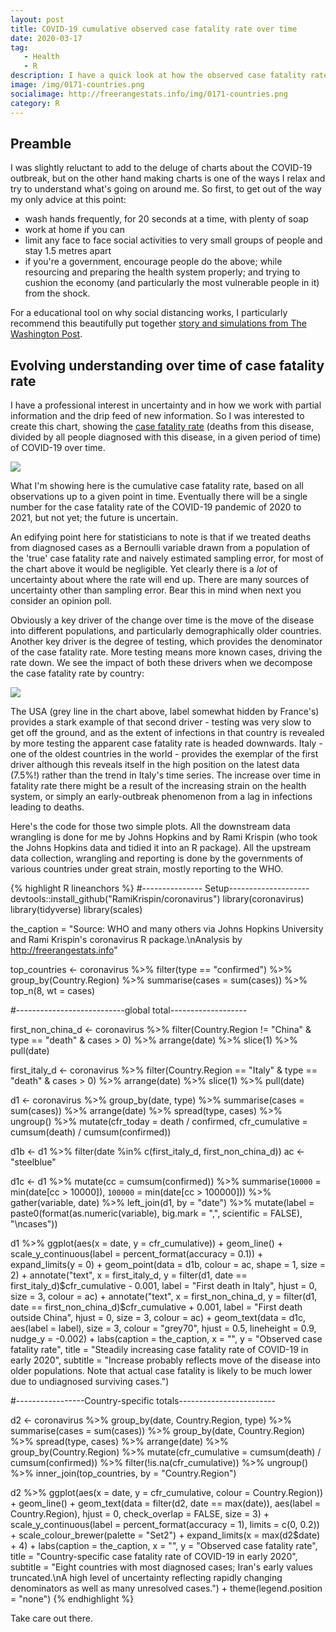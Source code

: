 ```yaml
---
layout: post
title: COVID-19 cumulative observed case fatality rate over time
date: 2020-03-17
tag: 
   - Health
   - R
description: I have a quick look at how the observed case fatality rate of COVID-19 has evolved over time so far.
image: /img/0171-countries.png
socialimage: http://freerangestats.info/img/0171-countries.png
category: R
---
```


## Preamble

I was slightly reluctant to add to the deluge of charts about the COVID-19 outbreak, but on the other hand making charts is one of the ways I relax and try to understand what's going on around me. So first, to get out of the way my only advice at this point:

- wash hands frequently, for 20 seconds at a time, with plenty of soap
- work at home if you can
- limit any face to face social activities to very small groups of people and stay 1.5 metres apart
- if you're a government, encourage people do the above; while resourcing and preparing the health system properly; and trying to cushion the economy (and particularly the most vulnerable people in it) from the shock.

For a educational tool on why social distancing works, I particularly recommend this beautifully put together [story and simulations from The Washington Post](https://www.washingtonpost.com/graphics/2020/world/corona-simulator/).

## Evolving understanding over time of case fatality rate

I have a professional interest in uncertainty and in how we work with partial information and the drip feed of new information. So I was interested to create this chart, showing the [case fatality rate](https://en.wikipedia.org/wiki/Case_fatality_rate) (deaths from this disease, divided by all people diagnosed with this disease, in a given period of time) of COVID-19 over time.

<object type="image/svg+xml" data='/img/0171-global.svg' width='100%'><img src='/img/0171-global.png'></object>

What I'm showing here is the cumulative case fatality rate, based on all observations up to a given point in time. Eventually there will be a single number for the case fatality rate of the COVID-19 pandemic of 2020 to 2021, but not yet; the future is uncertain.

An edifying point here for statisticians to note is that if we treated deaths from diagnosed cases as a Bernoulli variable drawn from a population of the 'true' case fatality rate and naively estimated sampling error, for most of the chart above it would be negligible. Yet clearly there is a *lot* of uncertainty about where the rate will end up. There are many sources of uncertainty other than sampling error. Bear this in mind when next you consider an opinion poll.

Obviously a key driver of the change over time is the move of the disease into different populations, and particularly demographically older countries. Another key driver is the degree of testing, which provides the denominator of the case fatality rate. More testing means more known cases, driving the rate down. We see the impact of both these drivers when we decompose the case fatality rate by country:

<object type="image/svg+xml" data='/img/0171-countries.svg' width='100%'><img src='/img/0171-countries.png'></object>

The USA (grey line in the chart above, label somewhat hidden by France's) provides a stark example of that second driver - testing was very slow to get off the ground, and as the extent of infections in that country is revealed by more testing the apparent case fatality rate is headed downwards. Italy - one of the oldest countries in the world - provides the exemplar of the first driver although this reveals itself in the high position on the latest data (7.5%!) rather than the trend in Italy's time series. The increase over time in fatality rate there might be a result of the increasing strain on the health system, or simply an early-outbreak phenomenon from a lag in infections leading to deaths.

Here's the code for those two simple plots. All the downstream data wrangling is done for me by Johns Hopkins and by Rami Krispin (who took the Johns Hopkins data and tidied it into an R package). All the upstream data collection, wrangling and reporting is done by the governments of various countries under great strain, mostly reporting to the WHO.

{% highlight R lineanchors %}
#--------------- Setup--------------------
devtools::install_github("RamiKrispin/coronavirus")
library(coronavirus)
library(tidyverse)
library(scales)

the_caption = "Source: WHO and many others via Johns Hopkins University and Rami Krispin's coronavirus R package.\nAnalysis by http://freerangestats.info"

top_countries <- coronavirus %>%
  filter(type == "confirmed") %>%
  group_by(Country.Region) %>%
  summarise(cases = sum(cases)) %>%
  top_n(8, wt = cases)

#---------------------------global total-------------------

first_non_china_d <- coronavirus %>%
  filter(Country.Region != "China" & type == "death" & cases > 0) %>%
  arrange(date) %>%
  slice(1) %>%
  pull(date)

first_italy_d <- coronavirus %>%
  filter(Country.Region == "Italy" & type == "death" & cases > 0) %>%
  arrange(date) %>%
  slice(1) %>%
  pull(date)


d1 <- coronavirus %>%
  group_by(date, type) %>%
  summarise(cases = sum(cases)) %>%
  arrange(date) %>%
  spread(type, cases) %>%
  ungroup() %>%
  mutate(cfr_today = death / confirmed,
         cfr_cumulative = cumsum(death) / cumsum(confirmed))

d1b <- d1 %>%
  filter(date %in% c(first_italy_d, first_non_china_d))
ac <- "steelblue"

d1c <- d1 %>%
  mutate(cc = cumsum(confirmed)) %>% 
  summarise(`10000` = min(date[cc > 10000]),
         `100000` = min(date[cc > 100000])) %>%
  gather(variable, date) %>%
  left_join(d1, by = "date") %>%
  mutate(label = paste0(format(as.numeric(variable), big.mark = ",", scientific = FALSE), "\ncases"))

d1 %>%
  ggplot(aes(x = date, y = cfr_cumulative)) +
  geom_line() +
  scale_y_continuous(label = percent_format(accuracy = 0.1)) +
  expand_limits(y = 0) +
  geom_point(data = d1b, colour = ac, shape = 1, size = 2) +
  annotate("text", x = first_italy_d, 
           y = filter(d1, date == first_italy_d)$cfr_cumulative - 0.001, 
           label = "First death in Italy",
           hjust = 0, size = 3, colour = ac) +
  annotate("text", x = first_non_china_d, 
           y = filter(d1, date == first_non_china_d)$cfr_cumulative + 0.001, 
           label = "First death outside China",
           hjust = 0, size = 3, colour = ac) +
  geom_text(data = d1c, aes(label = label), 
            size = 3, colour = "grey70", 
            hjust = 0.5, lineheight = 0.9, nudge_y = -0.002) +
  labs(caption = the_caption,
       x = "",
       y = "Observed case fatality rate",
       title = "Steadily increasing case fatality rate of COVID-19 in early 2020",
       subtitle = "Increase probably reflects move of the disease into older populations.
Note that actual case fatality is likely to be much lower due to undiagnosed surviving cases.")

#-----------------Country-specific totals------------------------

d2 <- coronavirus %>%
  group_by(date, Country.Region, type) %>%
  summarise(cases = sum(cases)) %>%
  group_by(date, Country.Region) %>%
  spread(type, cases) %>%
  arrange(date) %>%
  group_by(Country.Region) %>%
  mutate(cfr_cumulative = cumsum(death) / cumsum(confirmed)) %>%
  filter(!is.na(cfr_cumulative)) %>%
  ungroup() %>%
  inner_join(top_countries, by = "Country.Region") 


d2 %>%
  ggplot(aes(x = date, y = cfr_cumulative, colour = Country.Region)) +
  geom_line() +
  geom_text(data = filter(d2, date == max(date)), aes(label = Country.Region), 
            hjust = 0, check_overlap = FALSE, size = 3) +
  scale_y_continuous(label = percent_format(accuracy = 1), limits = c(0, 0.2)) +
  scale_colour_brewer(palette = "Set2") +
  expand_limits(x = max(d2$date) + 4) +
  labs(caption = the_caption,
       x = "",
       y = "Observed case fatality rate",
       title = "Country-specific case fatality rate of COVID-19 in early 2020",
       subtitle = "Eight countries with most diagnosed cases; Iran's early values truncated.\nA high level of uncertainty reflecting rapidly changing denominators as well as many unresolved cases.") +
theme(legend.position = "none")
{% endhighlight %}

Take care out there.
